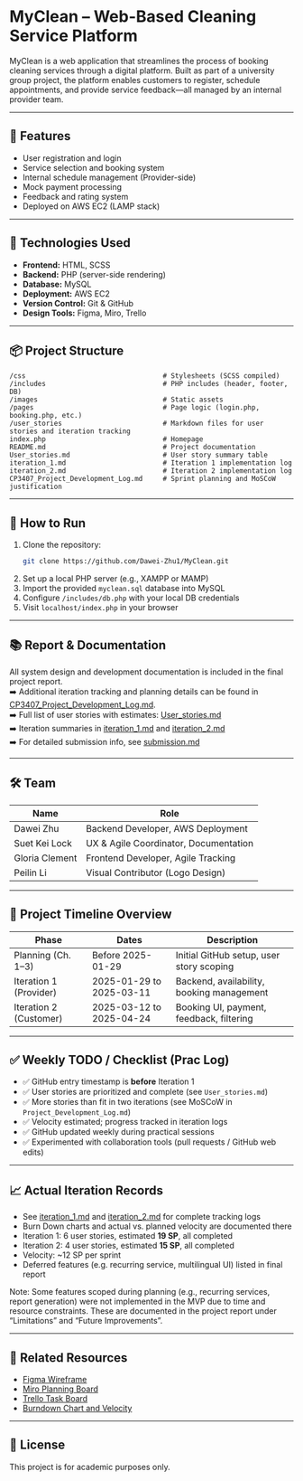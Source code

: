 # MyClean – Web-Based Cleaning Service Platform

MyClean is a web application that streamlines the process of booking cleaning services through a digital platform. Built as part of a university group project, the platform enables customers to register, schedule appointments, and provide service feedback—all managed by an internal provider team.

---

## 🚀 Features

- User registration and login
- Service selection and booking system
- Internal schedule management (Provider-side)
- Mock payment processing
- Feedback and rating system
- Deployed on AWS EC2 (LAMP stack)

---

## 🔧 Technologies Used

- **Frontend:** HTML, SCSS
- **Backend:** PHP (server-side rendering)
- **Database:** MySQL
- **Deployment:** AWS EC2
- **Version Control:** Git & GitHub
- **Design Tools:** Figma, Miro, Trello

---

## 📦 Project Structure

```
/css                                  # Stylesheets (SCSS compiled)
/includes                             # PHP includes (header, footer, DB)
/images                               # Static assets
/pages                                # Page logic (login.php, booking.php, etc.)
/user_stories                         # Markdown files for user stories and iteration tracking
index.php                             # Homepage
README.md                             # Project documentation
User_stories.md                       # User story summary table
iteration_1.md                        # Iteration 1 implementation log
iteration_2.md                        # Iteration 2 implementation log
CP3407_Project_Development_Log.md     # Sprint planning and MoSCoW justification
```

---

## 📂 How to Run

1. Clone the repository:
   ```bash
   git clone https://github.com/Dawei-Zhu1/MyClean.git
   ```
2. Set up a local PHP server (e.g., XAMPP or MAMP)
3. Import the provided `myclean.sql` database into MySQL
4. Configure `/includes/db.php` with your local DB credentials
5. Visit `localhost/index.php` in your browser

---

## 📚 Report & Documentation

All system design and development documentation is included in the final project report.  
➡️ Additional iteration tracking and planning details can be found in [CP3407_Project_Development_Log.md](./CP3407_Project_Development_Log.md).      
➡️ Full list of user stories with estimates: [User_stories.md](./User_stories.md)      
➡️ Iteration summaries in [iteration_1.md](./iteration_1.md) and [iteration_2.md](./iteration_2.md)      
➡️ For detailed submission info, see [submission.md](./submission.md)

---

## 🛠️ Team

| Name           | Role                                      |
|----------------|-------------------------------------------|
| Dawei Zhu      | Backend Developer, AWS Deployment         |
| Suet Kei Lock  | UX & Agile Coordinator, Documentation     |
| Gloria Clement | Frontend Developer, Agile Tracking        |
| Peilin Li      | Visual Contributor (Logo Design)          |

---

## 🧭 Project Timeline Overview

| Phase                 | Dates               | Description                                 |
|----------------------|---------------------|---------------------------------------------|
| Planning (Ch. 1–3)    | Before 2025-01-29   | Initial GitHub setup, user story scoping        |
| Iteration 1 (Provider) | 2025-01-29 to 2025-03-11 | Backend, availability, booking management |
| Iteration 2 (Customer) | 2025-03-12 to 2025-04-24 | Booking UI, payment, feedback, filtering  |

---

## ✅ Weekly TODO / Checklist (Prac Log)

- ✅ GitHub entry timestamp is **before** Iteration 1  
- ✅ User stories are prioritized and complete (see `User_stories.md`)  
- ✅ More stories than fit in two iterations (see MoSCoW in `Project_Development_Log.md`)  
- ✅ Velocity estimated; progress tracked in iteration logs  
- ✅ GitHub updated weekly during practical sessions  
- ✅ Experimented with collaboration tools (pull requests / GitHub web edits)

---

## 📈 Actual Iteration Records

- See [iteration_1.md](./iteration_1.md) and [iteration_2.md](./iteration_2.md) for complete tracking logs  
- Burn Down charts and actual vs. planned velocity are documented there
- Iteration 1: 6 user stories, estimated **19 SP**, all completed  
- Iteration 2: 4 user stories, estimated **15 SP**, all completed  
- Velocity: ~12 SP per sprint 
- Deferred features (e.g. recurring service, multilingual UI) listed in final report

Note: Some features scoped during planning (e.g., recurring services, report generation) were not implemented in the MVP due to time and resource constraints. These are documented in the project report under “Limitations” and “Future Improvements”.

---

## 🔗 Related Resources

- [Figma Wireframe](https://www.figma.com/design/5ZxV9DZFbz3Z77G00b7yOH/MyClean?node-id=0-1&t=fhjPkSAxXfT5HVk9-1)  
- [Miro Planning Board](https://miro.com/welcomeonboard/M2lkWCtjdU15aEZpekx1MHg5OWw0dzdHWlpxRzRCdEgyVkwyZjlpTzNndHlQWWF0Nkd0K2FlWjVLbStka3NLaTBuQWY5MFF2TjVScnVOTTRycU0yUkdWQ2lTV1JvQllMejRuZG5MOERmd05lRXh4TE5CMGE4SDVHb2FkRTE0TW5BS2NFMDFkcUNFSnM0d3FEN050ekl3PT0hdjE)  
- [Trello Task Board](https://trello.com/invite/b/6799cae7b3cb3508a6e927f8/ATTI8ef06c49e6674354a77a146ddd4f9292D0594FFB/cp3407-myclean)  
- [Burndown Chart and Velocity](https://docs.google.com/spreadsheets/d/1tNHfZ_2H7lYfy4oVLKCuQYKSz2iR4Z6a/edit?usp=sharing)

---

## 📄 License

This project is for academic purposes only.
